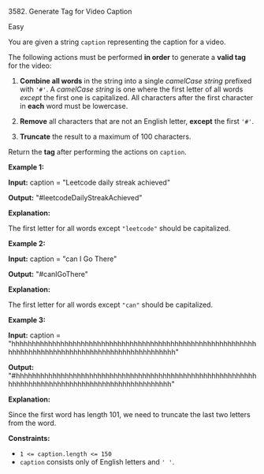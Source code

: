 3582\. Generate Tag for Video Caption

Easy

You are given a string `caption` representing the caption for a video.

The following actions must be performed **in order** to generate a **valid tag** for the video:

1.  **Combine all words** in the string into a single _camelCase string_ prefixed with `'#'`. A _camelCase string_ is one where the first letter of all words _except_ the first one is capitalized. All characters after the first character in **each** word must be lowercase.
    
2.  **Remove** all characters that are not an English letter, **except** the first `'#'`.
    
3.  **Truncate** the result to a maximum of 100 characters.
    

Return the **tag** after performing the actions on `caption`.

**Example 1:**

**Input:** caption = "Leetcode daily streak achieved"

**Output:** "#leetcodeDailyStreakAchieved"

**Explanation:**

The first letter for all words except `"leetcode"` should be capitalized.

**Example 2:**

**Input:** caption = "can I Go There"

**Output:** "#canIGoThere"

**Explanation:**

The first letter for all words except `"can"` should be capitalized.

**Example 3:**

**Input:** caption = "hhhhhhhhhhhhhhhhhhhhhhhhhhhhhhhhhhhhhhhhhhhhhhhhhhhhhhhhhhhhhhhhhhhhhhhhhhhhhhhhhhhhhhhhhhhhhhhhhhhhh"

**Output:** "#hhhhhhhhhhhhhhhhhhhhhhhhhhhhhhhhhhhhhhhhhhhhhhhhhhhhhhhhhhhhhhhhhhhhhhhhhhhhhhhhhhhhhhhhhhhhhhhhhhh"

**Explanation:**

Since the first word has length 101, we need to truncate the last two letters from the word.

**Constraints:**

*   `1 <= caption.length <= 150`
*   `caption` consists only of English letters and `' '`.